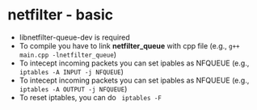 # netfilter - basic

- libnetfilter-queue-dev is required 
- To compile you have to link **netfilter_queue** with cpp file (e.g., `g++ main.cpp -lnetfilter_queue`)
- To intecept incoming packets you can set ipables as NFQUEUE (e.g., ` iptables -A INPUT -j NFQUEUE`)
- To intecept incoming packets you can set ipables as NFQUEUE (e.g., ` iptables -A OUTPUT -j NFQUEUE`)
- To reset iptables, you can do ` iptables -F` 
